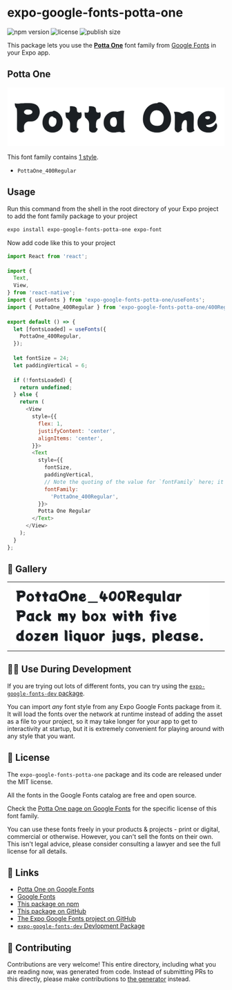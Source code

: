 # expo-google-fonts-potta-one

![npm version](https://flat.badgen.net/npm/v/expo-google-fonts-potta-one)
![license](https://flat.badgen.net/github/license/expo/google-fonts)
![publish size](https://flat.badgen.net/packagephobia/install/expo-google-fonts-potta-one)

This package lets you use the [**Potta One**](https://fonts.google.com/specimen/Potta+One) font family from [Google Fonts](https://fonts.google.com/) in your Expo app.

## Potta One

![Potta One](./font-family.png)

This font family contains [1 style](#-gallery).

- `PottaOne_400Regular`

## Usage

Run this command from the shell in the root directory of your Expo project to add the font family package to your project
```sh
expo install expo-google-fonts-potta-one expo-font
```

Now add code like this to your project
```js
import React from 'react';

import {
  Text,
  View,
} from 'react-native';
import { useFonts } from 'expo-google-fonts-potta-one/useFonts';
import { PottaOne_400Regular } from 'expo-google-fonts-potta-one/400Regular';

export default () => {
  let [fontsLoaded] = useFonts({
    PottaOne_400Regular,
  });

  let fontSize = 24;
  let paddingVertical = 6;

  if (!fontsLoaded) {
    return undefined;
  } else {
    return (
      <View
        style={{
          flex: 1,
          justifyContent: 'center',
          alignItems: 'center',
        }}>
        <Text
          style={{
            fontSize,
            paddingVertical,
            // Note the quoting of the value for `fontFamily` here; it expects a string!
            fontFamily:
              'PottaOne_400Regular',
          }}>
          Potta One Regular
        </Text>
      </View>
    );
  }
};

```

## 🔡 Gallery


||||
|-|-|-|
|![PottaOne_400Regular](.//400Regular/PottaOne_400Regular.ttf.png)||||


## 👩‍💻 Use During Development

If you are trying out lots of different fonts, you can try using the [`expo-google-fonts-dev` package](https://github.com/freeboub/google-fonts/tree/master/font-packages/dev#readme).

You can import *any* font style from any Expo Google Fonts package from it. It will load the fonts
over the network at runtime instead of adding the asset as a file to your project, so it may take longer
for your app to get to interactivity at startup, but it is extremely convenient
for playing around with any style that you want.

## 📖 License

The `expo-google-fonts-potta-one` package and its code are released under the MIT license.

All the fonts in the Google Fonts catalog are free and open source.

Check the [Potta One page on Google Fonts](https://fonts.google.com/specimen/Potta+One) for the specific license of this font family.

You can use these fonts freely in your products & projects - print or digital, commercial or otherwise. However, you can't sell the fonts on their own. This isn't legal advice, please consider consulting a lawyer and see the full license for all details.

## 🔗 Links

- [Potta One on Google Fonts](https://fonts.google.com/specimen/Potta+One)
- [Google Fonts](https://fonts.google.com/)
- [This package on npm](https://www.npmjs.com/package/expo-google-fonts-potta-one)
- [This package on GitHub](https://github.com/freeboub/google-fonts/tree/master/font-packages/potta-one)
- [The Expo Google Fonts project on GitHub](https://github.com/freeboub/google-fonts)
- [`expo-google-fonts-dev` Devlopment Package](https://github.com/freeboub/google-fonts/tree/master/font-packages/dev)

## 🤝 Contributing

Contributions are very welcome! This entire directory, including what you are reading now, was generated from code. Instead of submitting PRs to this directly, please make contributions to [the generator](https://github.com/freeboub/google-fonts/tree/master/packages/generator) instead.
